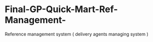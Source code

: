 # Final-GP-Quick-Mart-Ref-Management-
Reference management system ( delivery agents managing system )
